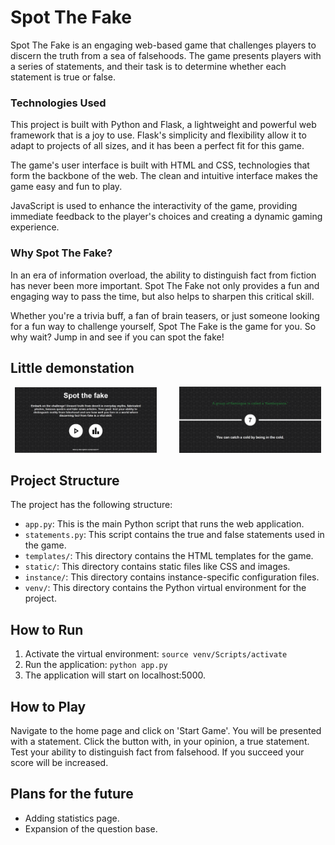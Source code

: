 # Spot The Fake

Spot The Fake is an engaging web-based game that challenges players to discern the truth from a sea of falsehoods. The game presents players with a series of statements, and their task is to determine whether each statement is true or false.

### Technologies Used
This project is built with Python and Flask, a lightweight and powerful web framework that is a joy to use. Flask's simplicity and flexibility allow it to adapt to projects of all sizes, and it has been a perfect fit for this game.

The game's user interface is built with HTML and CSS, technologies that form the backbone of the web. The clean and intuitive interface makes the game easy and fun to play.

JavaScript is used to enhance the interactivity of the game, providing immediate feedback to the player's choices and creating a dynamic gaming experience.

### Why Spot The Fake?
In an era of information overload, the ability to distinguish fact from fiction has never been more important. Spot The Fake not only provides a fun and engaging way to pass the time, but also helps to sharpen this critical skill.

Whether you're a trivia buff, a fan of brain teasers, or just someone looking for a fun way to challenge yourself, Spot The Fake is the game for you. So why wait? Jump in and see if you can spot the fake!


## Little demonstation

<p align="center">
  <img alt="Starting screen" src="./showcase pictures/StartScreen.png" width="45%">
&nbsp; &nbsp; &nbsp; &nbsp;
  <img alt="Good answe" src="./showcase pictures/GoodAnswer.png" width="45%">
</p>

## Project Structure

The project has the following structure:

- `app.py`: This is the main Python script that runs the web application.
- `statements.py`: This script contains the true and false statements used in the game.
- `templates/`: This directory contains the HTML templates for the game.
- `static/`: This directory contains static files like CSS and images.
- `instance/`: This directory contains instance-specific configuration files.
- `venv/`: This directory contains the Python virtual environment for the project.

## How to Run

1. Activate the virtual environment:
```source venv/Scripts/activate```
2. Run the application:
```python app.py```
3. The application will start on localhost:5000.

## How to Play
Navigate to the home page and click on 'Start Game'. You will be presented with a statement. Click the button with, in your opinion, a true statement. Test your ability to distinguish fact from falsehood. If you succeed your score will be increased.

## Plans for the future
- Adding statistics page.
- Expansion of the question base.
